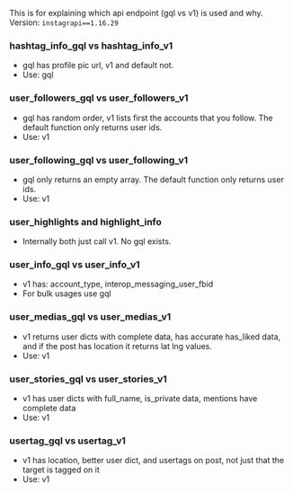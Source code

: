 This is for explaining which api endpoint (gql vs v1) is used and why.
Version: `instagrapi==1.16.29`

### hashtag_info_gql vs hashtag_info_v1
- gql has profile pic url, v1 and default not.
- Use: gql

### user_followers_gql vs user_followers_v1
- gql has random order, v1 lists first the accounts that you follow. The default function only returns user ids.
- Use: v1

### user_following_gql vs user_following_v1
- gql only returns an empty array. The default function only returns user ids.
- Use: v1

### user_highlights and highlight_info
- Internally both just call v1. No gql exists.

### user_info_gql vs user_info_v1
- v1 has: account_type, interop_messaging_user_fbid
- For bulk usages use gql

### user_medias_gql vs user_medias_v1
- v1 returns user dicts with complete data, has accurate has_liked data, and if the post has location it returns lat lng values.
- Use: v1

### user_stories_gql vs user_stories_v1
- v1 has user dicts with full_name, is_private data, mentions have complete data
- Use: v1

### usertag_gql vs usertag_v1
- v1 has location, better user dict, and usertags on post, not just that the target is tagged on it
- Use: v1
